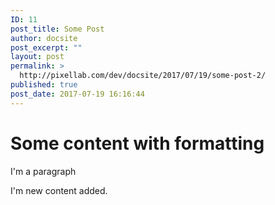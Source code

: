 ```yaml
---
ID: 11
post_title: Some Post
author: docsite
post_excerpt: ""
layout: post
permalink: >
  http://pixellab.com/dev/docsite/2017/07/19/some-post-2/
published: true
post_date: 2017-07-19 16:16:44
---
```

<h1>Some content with formatting</h1>
I'm a paragraph

I'm new content added.